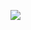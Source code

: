 

![](https://upload-images.jianshu.io/upload_images/4465704-bc5265fac9dadfb8?imageMogr2/auto-orient/)
